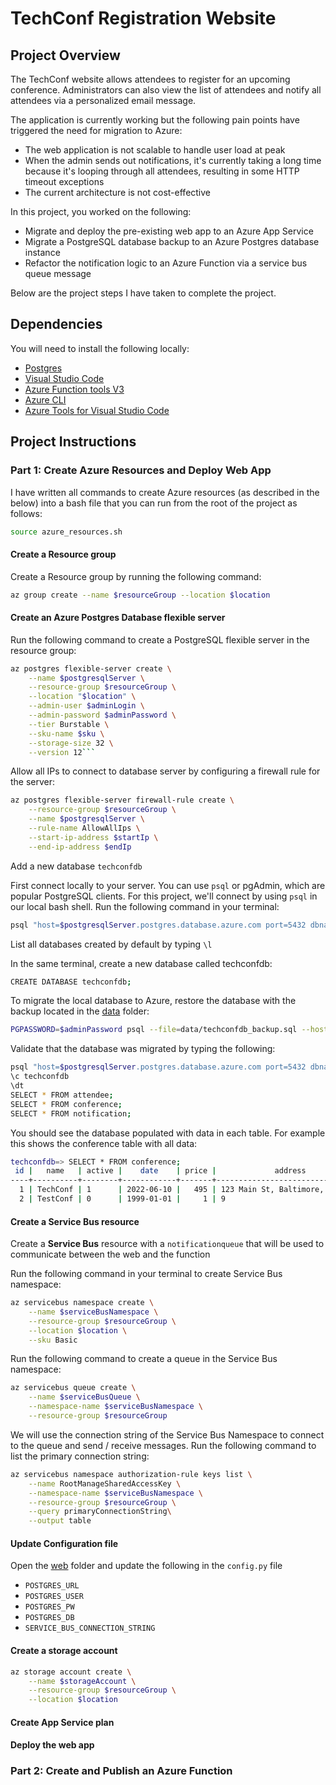 # TechConf Registration Website

## Project Overview

The TechConf website allows attendees to register for an upcoming conference. Administrators can also view the list of attendees and notify all attendees via a personalized email message.

The application is currently working but the following pain points have triggered the need for migration to Azure:

- The web application is not scalable to handle user load at peak
- When the admin sends out notifications, it's currently taking a long time because it's looping through all attendees, resulting in some HTTP timeout exceptions
- The current architecture is not cost-effective

In this project, you worked on the following:

- Migrate and deploy the pre-existing web app to an Azure App Service
- Migrate a PostgreSQL database backup to an Azure Postgres database instance
- Refactor the notification logic to an Azure Function via a service bus queue message

Below are the project steps I have taken to complete the project.

## Dependencies
You will need to install the following locally:

- [Postgres](https://www.postgresql.org/download/)
- [Visual Studio Code](https://code.visualstudio.com/download)
- [Azure Function tools V3](https://docs.microsoft.com/en-us/azure/azure-functions/functions-run-local?tabs=windows%2Ccsharp%2Cbash#install-the-azure-functions-core-tools)
- [Azure CLI](https://docs.microsoft.com/en-us/cli/azure/install-azure-cli?view=azure-cli-latest)
- [Azure Tools for Visual Studio Code](https://marketplace.visualstudio.com/items?itemName=ms-vscode.vscode-node-azure-pack)

## Project Instructions

### Part 1: Create Azure Resources and Deploy Web App

I have written all commands to create Azure resources (as described in the below) into a bash file that you can run from the root of the project as follows:
```bash
source azure_resources.sh
```
#### Create a Resource group
Create a Resource group by running the following command:
```bash
az group create --name $resourceGroup --location $location
```

#### Create an Azure Postgres Database flexible server
Run the following command to create a PostgreSQL flexible server in the resource group:
```bash
az postgres flexible-server create \
    --name $postgresqlServer \
    --resource-group $resourceGroup \
    --location "$location" \
    --admin-user $adminLogin \
    --admin-password $adminPassword \
    --tier Burstable \
    --sku-name $sku \
    --storage-size 32 \
    --version 12```
```

Allow all IPs to connect to database server by configuring a firewall rule for the server: 
```bash
az postgres flexible-server firewall-rule create \
    --resource-group $resourceGroup \
    --name $postgresqlServer \
    --rule-name AllowAllIps \
    --start-ip-address $startIp \
    --end-ip-address $endIp
```

Add a new database `techconfdb`

First connect locally to your server. You can use `psql` or pgAdmin, which are popular PostgreSQL clients. For this project, we'll connect by using `psql` in our local bash shell. Run the following command in your terminal:
```bash
psql "host=$postgresqlServer.postgres.database.azure.com port=5432 dbname=postgres user=$adminLogin password=$adminPassword sslmode=require"
```

List all databases created by default by typing `\l`

In the same terminal, create a new database called techconfdb:
```bash
CREATE DATABASE techconfdb;
```

To migrate the local database to Azure, restore the database with the backup located in the [data](data) folder:
```bash
PGPASSWORD=$adminPassword psql --file=data/techconfdb_backup.sql --host=$postgresqlServer.postgres.database.azure.com --port=5432 --dbname=techconfdb --username=$adminLogin
```

Validate that the database was migrated by typing the following:
```bash
psql "host=$postgresqlServer.postgres.database.azure.com port=5432 dbname=postgres user=$adminLogin password=$adminPassword sslmode=require"
\c techconfdb
\dt
SELECT * FROM attendee;
SELECT * FROM conference;
SELECT * FROM notification;
```

You should see the database populated with data in each table. For example this shows the conference table with all data:
```bash
techconfdb=> SELECT * FROM conference;
 id |   name   | active |    date    | price |             address              
----+----------+--------+------------+-------+----------------------------------
  1 | TechConf | 1      | 2022-06-10 |   495 | 123 Main St, Baltimore, MD 12345
  2 | TestConf | 0      | 1999-01-01 |     1 | 9
```

#### Create a **Service Bus** resource 
Create a **Service Bus** resource with a `notificationqueue` that will be used to communicate between the web and the function

Run the following command in your terminal to create Service Bus namespace:
```bash
az servicebus namespace create \
    --name $serviceBusNamespace \
    --resource-group $resourceGroup \
    --location $location \
    --sku Basic
```

Run the following command to create a queue in the Service Bus namespace:
```bash
az servicebus queue create \
    --name $serviceBusQueue \
    --namespace-name $serviceBusNamespace \
    --resource-group $resourceGroup
```

We will use the connection string of the Service Bus Namespace to connect to the queue and send / receive messages. Run the following command to list the primary connection string:
```bash
az servicebus namespace authorization-rule keys list \
    --name RootManageSharedAccessKey \
    --namespace-name $serviceBusNamespace \
    --resource-group $resourceGroup \
    --query primaryConnectionString\
    --output table
```

#### Update Configuration file
Open the [web](web) folder and update the following in the `config.py` file
- `POSTGRES_URL`
- `POSTGRES_USER`
- `POSTGRES_PW`
- `POSTGRES_DB`
- `SERVICE_BUS_CONNECTION_STRING`

#### Create a storage account
```bash
az storage account create \
    --name $storageAccount \
    --resource-group $resourceGroup \
    --location $location
```

#### Create App Service plan

#### Deploy the web app


### Part 2: Create and Publish an Azure Function
